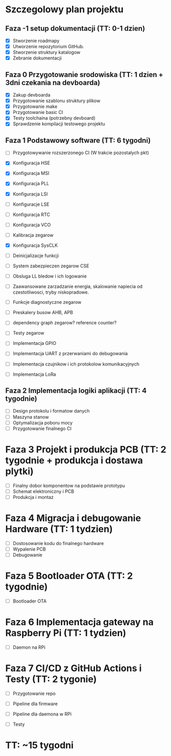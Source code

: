 # Szczegolowy plan projektu

## Faza -1 setup dokumentacji (TT: 0-1 dzien)
- [x] Stworzenie roadmapy
- [x] Utworzenie repozytorium GitHub.
- [x] Stworzenie struktury katalogow
- [x] Zebranie dokumentacji

## Faza 0 Przygotowanie srodowiska (TT: 1 dzien + 3dni czekania na devboarda)
- [x] Zakup devboarda
- [x] Przygotowanie szablonu struktury plikow
- [x] Przygotowanie make
- [x] Przygotowanie basic CI
- [x] Testy toolchaina (potrzebny devboard)
- [x] Sprawdzenie kompilacji testowego projektu

## Faza 1 Podstawowy software (TT: 6 tygodni)
- [ ] Przygotowywanie rozszerzonego CI (W trakcie pozostalych pkt)

- [x] Konfiguracja HSE
- [x] Konfiguracja MSI
- [x] Konfiguracja PLL
- [x] Konfiguracja LSI
- [ ] Konfiguracje LSE
- [ ] Konfiguracja RTC
- [ ] Konfiguracja VCO
- [ ] Kalibracja zegarow
- [x] Konfiguracja SysCLK
- [ ] Deinicjalizacje funkcji
- [ ] System zabezpieczen zegarow CSE
- [ ] Obsluga LL bledow i ich logowanie
- [ ] Zaawansowane zarzadzanie energia, skalowanie napiecia od czestotliwosci, tryby niskopradowe.
- [ ] Funkcje diagnostyczne zegarow
- [ ] Preskalery busow AHB, APB
- [ ] dependency graph zegarow? reference counter?
- [ ] Testy zegarow
- [ ] Implementacja GPIO
- [ ] Implementacja UART z przerwaniami do debugowania
- [ ] Implementacja czujnikow i ich protokolow komunikacyjnych
- [ ] Implementacja LoRa

## Faza 2 Implementacja logiki aplikacji (TT: 4 tygodnie)
- [ ] Design protokolu i formatow danych
- [ ] Maszyna stanow
- [ ] Optymalizacja poboru mocy
- [ ] Przygotowanie finalnego CI

# Faza 3 Projekt i produkcja PCB (TT: 2 tygodnie + produkcja i dostawa plytki)
- [ ] Finalny dobor komponentow na podstawie prototypu
- [ ] Schemat elektroniczny i PCB
- [ ] Produkcja i montaz

# Faza 4 Migracja i debugowanie Hardware (TT: 1 tydzien)
- [ ] Dostosowanie kodu do finalnego hardware
- [ ] Wypalenie PCB
- [ ] Debugowanie

# Faza 5 Bootloader OTA (TT: 2 tygodnie)
- [ ] Bootloader OTA

# Faza 6 Implementacja gateway na Raspberry Pi (TT: 1 tydzien)
- [ ] Daemon na RPi

# Faza 7 CI/CD z GitHub Actions i Testy (TT: 2 tygonie)
- [ ] Przygotowanie repo
- [ ] Pipeline dla firmware
- [ ] Pipeline dla daemona w RPi
- [ ] Testy


# TT: ~15 tygodni

